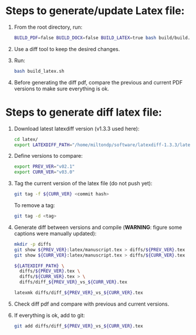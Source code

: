 # Steps to generate/update Latex file:

1. From the root directory, run:
   ```bash
   BUILD_PDF=false BUILD_DOCX=false BUILD_LATEX=true bash build/build.sh
   ```

1. Use a diff tool to keep the desired changes.

1. Run:
   ```bash
   bash build_latex.sh
   ```

1. Before generating the diff pdf, compare the previous and current PDF versions
   to make sure everything is ok.

# Steps to generate diff latex file:

1. Download latest latexdiff version (v1.3.3 used here):
   ```bash
   cd latex/
   export LATEXDIFF_PATH="/home/miltondp/software/latexdiff-1.3.3/latexdiff"
   ```

1. Define versions to compare:
   ```bash
   export PREV_VER="v02.1"
   export CURR_VER="v03.0"
   ```

1. Tag the current version of the latex file (do not push yet):
   ```bash
   git tag -f ${CURR_VER} <commit hash>
   ```

   To remove a tag:
   ```bash
   git tag -d <tag>
   ```

1. Generate diff between versions and compile (**WARNING**: figure some captions were manually updated):
   ```bash
   mkdir -p diffs
   git show ${PREV_VER}:latex/manuscript.tex > diffs/${PREV_VER}.tex
   git show ${CURR_VER}:latex/manuscript.tex > diffs/${CURR_VER}.tex

   ${LATEXDIFF_PATH} \
     diffs/${PREV_VER}.tex \
     diffs/${CURR_VER}.tex > \
     diffs/diff_${PREV_VER}_vs_${CURR_VER}.tex
   
   latexmk diffs/diff_${PREV_VER}_vs_${CURR_VER}.tex
   ```

1. Check diff pdf and compare with previous and current versions.

1. If everything is ok, add to git:
   ```bash
   git add diffs/diff_${PREV_VER}_vs_${CURR_VER}.tex
   ```
